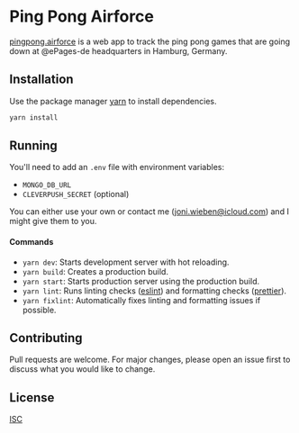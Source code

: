 # Ping Pong Airforce

[pingpong.airforce](https://pingpong.airforce/) is a web app to track the ping pong games that are going down at @ePages-de headquarters in Hamburg, Germany.

## Installation

Use the package manager [yarn](https://yarnpkg.com/) to install dependencies.

```bash
yarn install
```

## Running

You'll need to add an `.env` file with environment variables:

- `MONGO_DB_URL`
- `CLEVERPUSH_SECRET` (optional)

You can either use your own or contact me (joni.wieben@icloud.com) and I might give them to you.

#### Commands

- `yarn dev`: Starts development server with hot reloading.
- `yarn build`: Creates a production build.
- `yarn start`: Starts production server using the production build.
- `yarn lint`: Runs linting checks ([eslint](https://eslint.org/)) and formatting checks ([prettier](https://prettier.io/)).
- `yarn fixlint`: Automatically fixes linting and formatting issues if possible.

## Contributing

Pull requests are welcome. For major changes, please open an issue first to discuss what you would like to change.

## License

[ISC](https://choosealicense.com/licenses/isc/)
